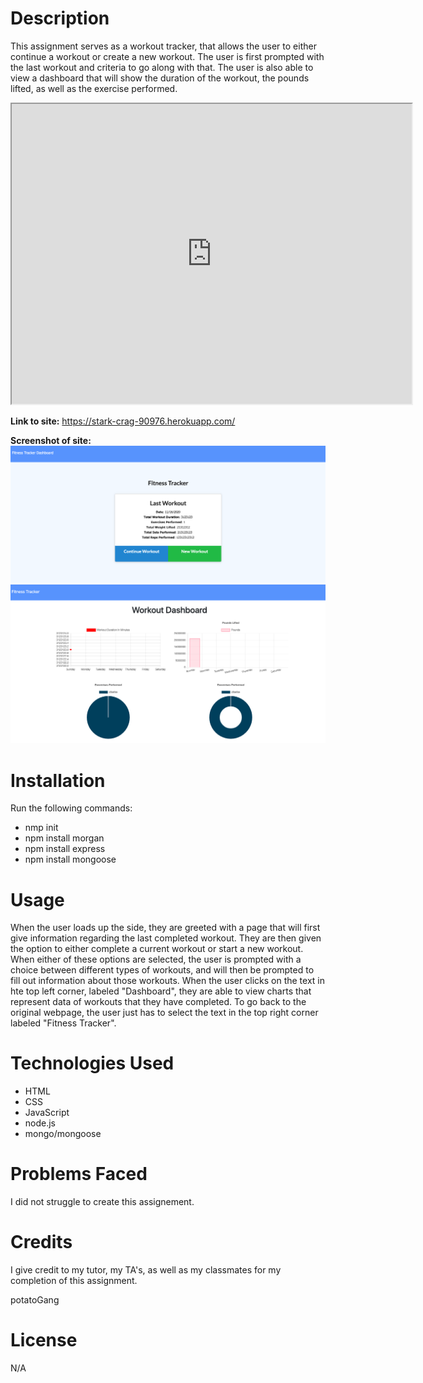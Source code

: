 # **Description**

This assignment serves as a workout tracker, that allows the user to either continue a workout or create a new workout. The user is first prompted with the last workout and criteria to go along with that. The user is also able to view a dashboard that will show the duration of the workout, the pounds lifted, as well as the exercise performed.

<iframe src="https://drive.google.com/file/d/1DAkxErRVgiIXgKebrULXHyFqcPGrP-pG/preview" width="640" height="480"></iframe>

<strong>Link to site:</strong> https://stark-crag-90976.herokuapp.com/

<strong>Screenshot of site:</strong> 
<img src= "./assets/Screen Shot 2020-11-17 at 7.10.17 PM.png">
<img src= "./assets/Screen Shot 2020-11-17 at 7.10.27 PM.png">

# **Installation**

Run the following commands: 

* nmp init
* npm install morgan
* npm install express
* npm install mongoose

# **Usage**

When the user loads up the side, they are greeted with a page that will first give information regarding the last completed workout. They are then given the option to either complete a current workout or start a new workout. When either of these options are selected, the user is prompted with a choice between different types of workouts, and will then be prompted to fill out information about those workouts. When the user clicks on the text in hte top left corner, labeled "Dashboard", they are able to view charts that represent data of workouts that they have completed. To go back to the original webpage, the user just has to select the text in the top right corner labeled "Fitness Tracker".

# **Technologies Used**

* HTML
* CSS
* JavaScript
* node.js
* mongo/mongoose

# **Problems Faced**
 
I did not struggle to create this assignement. 

# **Credits**

I give credit to my tutor, my TA's, as well as my classmates for my completion of this assignment. 

potatoGang

# **License**

N/A